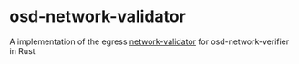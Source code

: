 # osd-network-validator
A implementation of the egress [network-validator](https://github.com/openshift/osd-network-verifier/blob/ce44a93cc2590c09d5d4346febbbf67077f8c741/build/bin/network-validator.go) for osd-network-verifier in Rust
